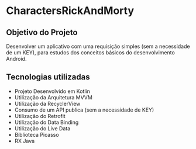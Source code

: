 # CharactersRickAndMorty

## Objetivo do Projeto

Desenvolver um aplicativo com uma requisição simples (sem a necessidade de um KEY), para estudos dos conceitos básicos do desenvolvimento Android.

## Tecnologias utilizadas

- Projeto Desenvolvido em Kotlin
- Utilização da Arquitetura MVVM
- Utilização da RecyclerView
- Consumo de um API publica (sem a necessidade de KEY)
- Utilização do Retrofit
- Utilização do Data Binding
- Utilização do Live Data
- Biblioteca Picasso
- RX Java
